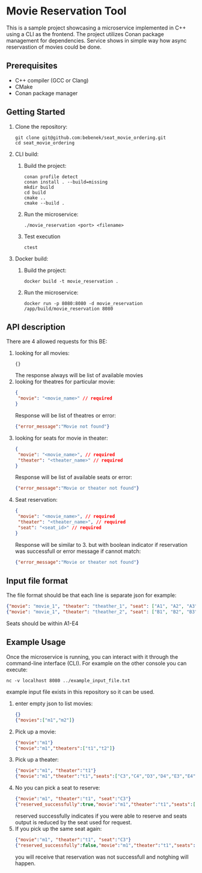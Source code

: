 # Movie Reservation Tool

This is a sample project showcasing a microservice implemented in C++ using a CLI as the frontend. The project utilizes Conan package management for dependencies.
Service shows in simple way how async reservastion of movies could be done.

## Prerequisites

- C++ compiler (GCC or Clang)
- CMake
- Conan package manager

## Getting Started

1. Clone the repository:

   ```shell
   git clone git@github.com:bebenek/seat_movie_ordering.git
   cd seat_movie_ordering
   ```
2. CLI build:
   1. Build the project:
      ```shell
      conan profile detect
      conan install . --build=missing
      mkdir build
      cd build
      cmake ..
      cmake --build .
      ```
   2. Run the microservice:
      ```shell
      ./movie_reservation <port> <filename>
      ```
   3. Test execution
      ```shell
      ctest
      ```
2. Docker build:
   1. Build the project:
      ```shell
      docker build -t movie_reservation .
      ```
   2. Run the microservice:
      ```shell
      docker run -p 8080:8080 -d movie_reservation /app/build/movie_reservation 8080
      ```

## API description
There are 4 allowed requests for this BE:
1. looking for all movies:
   ```
   {}
   ```
   The response always will be list of available movies
2. looking for theatres for particular movie:
   ```json
   {
    "movie": "<movie_name>" // required
   }
   ```
   Response will be list of theatres or error:
   ```json
   {"error_message":"Movie not found"}
   ```
3. looking for seats for movie in theater:
   ```json
   {
    "movie": "<movie_name>", // required
    "theater": "<theater_name>" // required
   }
   ```
   Response will be list of available seats or error:
   ```json
   {"error_message":"Movie or theater not found"}
   ```
4. Seat reservation:
   ```json
   {
    "movie": "<movie_name>", // required
    "theater": "<theater_name>", // required
    "seat": "<seat_id>" // required
   }
   ```
   Response will be similar to 3. but with boolean indicator if reservation was successfull or error message if cannot match:
   ```json
   {"error_message":"Movie or theater not found"}
   ```

## Input file format
The file format should be that each line is separate json for example:
```json
{"movie": "movie_1", "theater": "theather_1", "seat": ["A1", "A2", "A3", "A4"]}
{"movie": "movie_1", "theater": "theather_2", "seat": ["B1", "B2", "B3", "B4"]}
```
Seats should be within A1-E4

## Example Usage
Once the microservice is running, you can interact with it through the command-line interface (CLI). For example on the other console you can execute:
```shell
nc -v localhost 8080 ../example_input_file.txt
```
example input file exists in this repository so it can be used.

1. enter empty json to list movies:
   ```json
   {}
   {"movies":["m1","m2"]}
   ```
2. Pick up a movie:
   ```json
   {"movie":"m1"}
   {"movie":"m1","theaters":["t1","t2"]}
   ```
3. Pick up a theater:
   ```json
   {"movie":"m1", "theater":"t1"}
   {"movie":"m1","theater":"t1","seats":["C3","C4","D3","D4","E3","E4"]}
   ```
4. No you can pick a seat to reserve:
   ```json
   {"movie":"m1", "theater":"t1", "seat":"C3"}
   {"reserved_successfully":true,"movie":"m1","theater":"t1","seats":["C4","D3","D4","E3","E4"]}
   ```
   reserved successfully indicates if you were able to reserve and seats output is reduced by the seat used for request.
5. If you pick up the same seat again:
   ```json
   {"movie":"m1", "theater":"t1", "seat":"C3"}
   {"reserved_successfully":false,"movie":"m1","theater":"t1","seats":["C4","D3","D4","E3","E4"]}
   ```
   you will receive that reservation was not successfull and notghing will happen.



